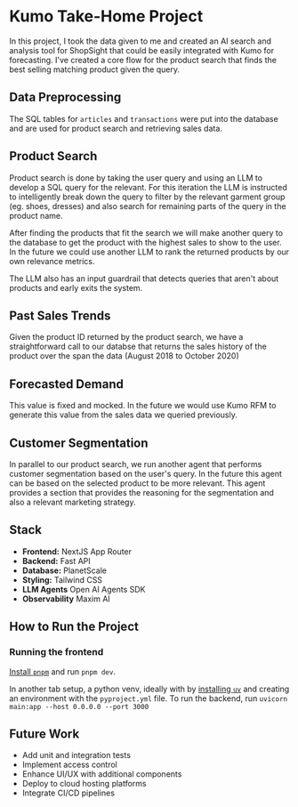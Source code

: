 # Kumo Take-Home Project

In this project, I took the data given to me and created an AI search and analysis tool for ShopSight that could be easily integrated with Kumo for forecasting. I've created a core flow for the product search that finds the best selling matching product given the query.

## Data Preprocessing

The SQL tables for `articles` and `transactions` were put into the database and are used for product search and retrieving sales data.

## Product Search

Product search is done by taking the user query and using an LLM to develop a SQL query for the relevant. For this iteration the LLM is instructed to intelligently break down the query to filter by the relevant garment group (eg. shoes, dresses) and also search for remaining parts of the query in the product name.

After finding the products that fit the search we will make another query to the database to get the product with the highest sales to show to the user. In the future we could use another LLM to rank the returned products by our own relevance metrics.

The LLM also has an input guardrail that detects queries that aren't about products and early exits the system.

## Past Sales Trends

Given the product ID returned by the product search, we have a straightforward call to our databse that returns the sales history of the product over the span the data (August 2018 to October 2020)

## Forecasted Demand

This value is fixed and mocked. In the future we would use Kumo RFM to generate this value from the sales data we queried previously.

## Customer Segmentation

In parallel to our product search, we run another agent that performs customer segmentation based on the user's query. In the future this agent can be based on the selected product to be more relevant. This agent provides a section that provides the reasoning for the segmentation and also a relevant marketing strategy.

## Stack

- **Frontend:** NextJS App Router
- **Backend:** Fast API
- **Database:** PlanetScale
- **Styling:** Tailwind CSS
- **LLM Agents** Open AI Agents SDK
- **Observability** Maxim AI

## How to Run the Project

### Running the frontend

[Install `pnpm`](https://pnpm.io/installation) and run `pnpm dev`.

In another tab setup, a python venv, ideally with by [installing `uv`](https://docs.astral.sh/uv/getting-started/installation/) and creating an environment with the `pyproject.yml` file. To run the backend, run `uvicorn main:app --host 0.0.0.0 --port 3000`

## Future Work

- Add unit and integration tests
- Implement access control
- Enhance UI/UX with additional components
- Deploy to cloud hosting platforms
- Integrate CI/CD pipelines

